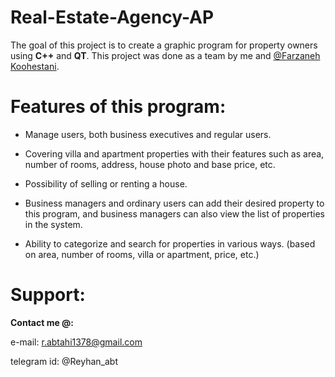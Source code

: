 # Real-Estate-Agency-AP
The goal of this project is to create a graphic program for property owners using **C++** and **QT**.
This project was done as a team by me and [@Farzaneh Koohestani](https://github.com/fark00).


# Features of this program:

* Manage users, both business executives and regular users.

* Covering villa and apartment properties with their features such as area, number of rooms, address, house photo and base price, etc.

* Possibility of selling or renting a house.

* Business managers and ordinary users can add their desired property to this program, and business managers can also view the list of properties in the system.

* Ability to categorize and search for properties in various ways. (based on area, number of rooms, villa or apartment, price, etc.)

# Support:

**Contact me @:**

e-mail: r.abtahi1378@gmail.com

telegram id: @Reyhan_abt
